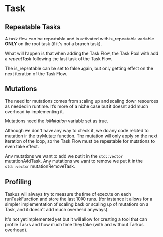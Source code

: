 # Task


## Repeatable Tasks

A task flow can be repeatable and is activated with is_repeatable variable **ONLY** on the root task (if it's not a branch task).

What will happen is that when adding the Task Flow, the Task Pool with add a *repeatTask* following the last task of the Task Flow.



The is_repeatable can be set to false again, but only getting effect on the next iteration of the Task Flow.


## Mutations


The need for mutations comes from scaling up and scaling down resources as needed in runtime. It's more of a niche case but it doesnt add much overhead by implementing it.

Mutations need the *isMutation* variable set as true.

Although we don't have any way to check it, we do any code related to mutation in the tryMutate function. The mutation will only apply on the next iteration of the loop, so the Task Flow must be repeatable for mutations to even take effect.

Any mutations we want to add we put it in the `std::vector` mutationAddTask. 
Any mutations we want to remove we put it in the `std::vector` mutationRemoveTask.


## Profiling

Taskus will always try to measure the time of execute on each runTaskFunction and store the last 1000 runs. (for instance it allows for a simpler implementation of scaling back or scaling up of mutations on a Task, and it doesn't add much overhead anyways).

It's not yet implemented yet but it will allow for creating a tool that can profile Tasks and how much time they take (with and without Taskus overhead).